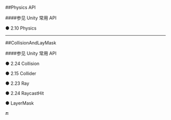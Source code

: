 ##Physics API

####参见 Unity 常用 API     

● 2.10 Physics


---

##CollisionAndLayMask

####参见 Unity 常用 API

● 2.24 Collision

● 2.15 Collider

● 2.23 Ray

● 2.24 RaycastHit

● LayerMask


🔚




